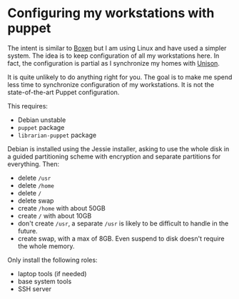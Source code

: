Configuring my workstations with puppet
=======================================

The intent is similar to [Boxen][] but I am using Linux and have used
a simpler system. The idea is to keep configuration of all my
workstations here. In fact, the configuration is partial as I
synchronize my homes with [Unison][].

It is quite unlikely to do anything right for you. The goal is to make
me spend less time to synchronize configuration of my workstations. It
is not the state-of-the-art Puppet configuration.

[Boxen]: https://boxen.github.com/
[Unison]: http://www.cis.upenn.edu/~bcpierce/unison/

This requires:

 - Debian unstable
 - `puppet` package
 - `librarian-puppet` package

Debian is installed using the Jessie installer, asking to use the
whole disk in a guided partitioning scheme with encryption and
separate partitions for everything. Then:

 - delete `/usr`
 - delete `/home`
 - delete `/`
 - delete swap
 - create `/home` with about 50GB
 - create `/` with about 10GB
 - don't create `/usr`, a separate `/usr` is likely to be difficult to
   handle in the future.
 - create swap, with a max of 8GB. Even suspend to disk doesn't
   require the whole memory.

Only install the following roles:

 - laptop tools (if needed)
 - base system tools
 - SSH server
